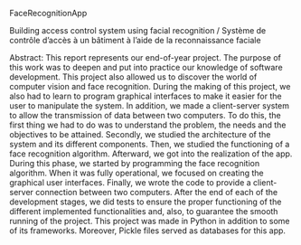 FaceRecognitionApp

Building access control system using facial recognition / Système de contrôle d’accès à un bâtiment à l’aide de la reconnaissance faciale

Abstract: This report represents our end-of-year project. The purpose of this work was to deepen and put into practice our knowledge of software development. This project also allowed us to discover the world of computer vision and face recognition. During the making of this project, we also had to learn to program graphical interfaces to make it easier for the user to manipulate the system. In addition, we made a client-server system to allow the transmission of data between two computers. To do this, the first thing we had to do was to understand the problem, the needs and the objectives to be attained. Secondly, we studied the architecture of the system and its different components. Then, we studied the functioning of a face recognition algorithm. Afterward, we got into the realization of the app. During this phase, we started by programming the face recognition algorithm. When it was fully operational, we focused on creating the graphical user interfaces. Finally, we wrote the code to provide a client-server connection between two computers. After the end of each of the development stages, we did tests to ensure the proper functioning of the different implemented functionalities and, also, to guarantee the smooth running of the project. This project was made in Python in addition to some of its frameworks. Moreover, Pickle files served as databases for this app.
